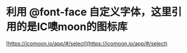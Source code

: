 # 利用 @font-face 自定义字体，这里引用的是IC噢moon的图标库

[https://icomoon.io/app/#/select](https://icomoon.io/app/#/select)